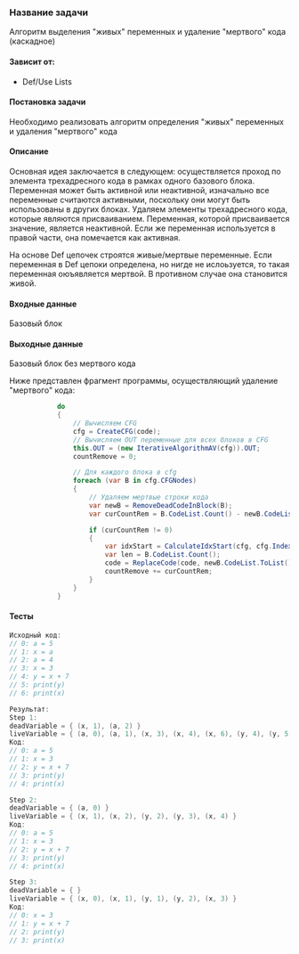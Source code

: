 ### Название задачи
Алгоритм выделения "живых" переменных и удаление "мертвого" кода (каскадное)

#### Зависит от:
* Def/Use Lists

#### Постановка задачи
Необходимо реализовать алгоритм определения "живых" переменных и удаления "мертвого" кода

#### Описание
Основная идея заключается в следующем: осуществляется проход по элемента трехадресного кода в рамках одного базового блока. Переменная может быть активной или неактивной, изначально все переменные считаются активными, поскольку они могут быть использованы в других блоках. Удаляем элементы трехадресного кода, которые являются присваиванием. Переменная, которой присваивается значение, является неактивной. Если же переменная используется в правой части, она помечается как активная.

На основе Def цепочек строятся живые/мертвые переменные. Если переменная в Def цепоки определена, но нигде не
ислоьзуется, то такая переменная оюъявляется мертвой. В противном случае она становится живой.

#### Входные данные 
Базовый блок

#### Выходные данные 
Базовый блок без мертвого кода

Ниже представлен фрагмент программы, осуществляющий удаление "мертвого" кода:
```csharp
            do
            {
                // Вычисляем CFG
                cfg = CreateCFG(code);
                // Вычисляем OUT переменные для всех блоков в CFG
                this.OUT = (new IterativeAlgorithmAV(cfg)).OUT;
                countRemove = 0;

                // Для каждого блока в cfg
                foreach (var B in cfg.CFGNodes)
                {
                    // Удаляем мертвые строки кода
                    var newB = RemoveDeadCodeInBlock(B);
                    var curCountRem = B.CodeList.Count() - newB.CodeList.Count();

                    if (curCountRem != 0)
                    {
                        var idxStart = CalculateIdxStart(cfg, cfg.IndexOf(B).Value) - countRemove;
                        var len = B.CodeList.Count();
                        code = ReplaceCode(code, newB.CodeList.ToList(), idxStart, len);
                        countRemove += curCountRem;
                    }
                }
            }
   ```
#### Тесты
```csharp
Исходный код:
// 0: a = 5
// 1: x = a
// 2: a = 4
// 3: x = 3
// 4: y = x + 7
// 5: print(y)
// 6: print(x)

Результат:
Step 1:
deadVariable = { (x, 1), (a, 2) }
liveVariable = { (a, 0), (a, 1), (x, 3), (x, 4), (x, 6), (y, 4), (y, 5) }
Код:
// 0: a = 5
// 1: x = 3
// 2: y = x + 7
// 3: print(y)
// 4: print(x)

Step 2:
deadVariable = { (a, 0) }
liveVariable = { (x, 1), (x, 2), (y, 2), (y, 3), (x, 4) }
Код:
// 0: a = 5
// 1: x = 3
// 2: y = x + 7
// 3: print(y)
// 4: print(x)

Step 3:
deadVariable = { }
liveVariable = { (x, 0), (x, 1), (y, 1), (y, 2), (x, 3) }
Код:
// 0: x = 3
// 1: y = x + 7
// 2: print(y)
// 3: print(x)
```             
   

